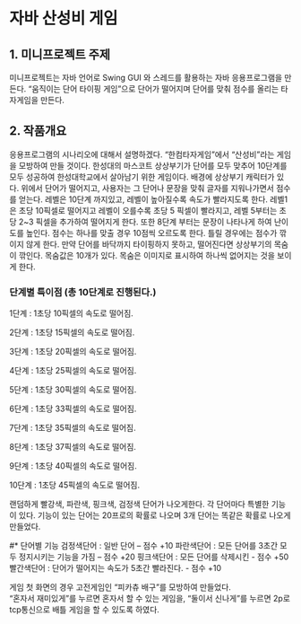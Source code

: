 # 자바 산성비 게임

## 1. 미니프로젝트 주제 

미니프로젝트는 자바 언어로 Swing GUI 와 스레드를 활용하는 자바 응용프로그램을 만든다.
“움직이는 단어 타이핑 게임”으로 단어가 떨어지며 단어를 맞춰 점수를 올리는 타자게임을 만든다. 

## 2. 작품개요

 응용프로그램의 시나리오에 대해서 설명하겠다. “한컴타자게임”에서 “산성비”라는 게임을 모방하여 만들 것이다. 한성대의 마스코트 상상부기가 단어를 모두 맞추어 10단계를 모두 성공하여 한성대학교에서 살아남기 위한 게임이다. 배경에 상상부기 캐릭터가 있다. 
 위에서 단어가 떨어지고, 사용자는 그 단어나 문장을 맞춰 글자를 지워나가면서 점수를 얻는다. 레벨은 10단계 까지있고, 레벨이 높아질수록 속도가 빨라지도록 한다. 레벨1은 초당 10픽셀로 떨어지고 레벨이 오를수록 초당 5 픽셀이 빨라지고, 레벨 5부터는 초당 2~3 픽셀을 추가하여 떨어지게 한다. 
또한 8단계 부터는 문장이 나타나게 하여 난이도를 높인다. 점수는 하나를 맞출 경우 10점씩 오르도록 한다. 틀릴 경우에는 점수가 깎이지 않게 한다. 만약 단어를 바닥까지 타이핑하지 못하고, 떨어진다면 상상부기의 목숨이 깎인다. 목숨값은 10개가 있다. 목숨은 이미지로 표시하여 하나씩 없어지는 것을 보이게 한다. 

### 단계별 특이점 (총 10단계로 진행된다.)

 1단계 : 1초당 10픽셀의 속도로 떨어짐.
 
 2단계 : 1초당 15픽셀의 속도로 떨어짐.
 
 3단계 : 1초당 20픽셀의 속도로 떨어짐. 
 
 4단계 : 1초당 25픽셀의 속도로 떨어짐. 
 
 5단계 : 1초당 30픽셀의 속도로 떨어짐. 
 
 6단계 : 1초당 33픽셀의 속도로 떨어짐. 
 
 7단계 : 1초당 35픽셀의 속도로 떨어짐. 
 
 8단계 : 1초당 37픽셀의 속도로 떨어짐.
 
 9단계 : 1초당 40픽셀의 속도로 떨어짐.
 
10단계 : 1초당 45픽셀의 속도로 떨어짐.

  랜덤하게 빨강색, 파란색, 핑크색, 검정색 단어가 나오게한다. 각 단어마다 특별한 기능이 있다. 
기능이 있는 단어는 20프로의 확률로 나오며 3개 단어는 똑같은 확률로 나오게 만들었다.  

 #* 단어별 기능 
 검정색단어 : 일반 단어 – 점수 +10 
 파란색단어 : 모든 단어를 3초간 모두 정지시키는 기능을 가짐 – 점수 +20
 핑크색단어 : 모든 단어를 삭제시킨 - 점수 +50
 빨간색단어 : 단어가 떨어지는 속도가 5초간 빨라진다. - 점수 +10 
 
 
  게임 첫 화면의 경우 고전게임인 “피카츄 배구”를 모방하여 만들었다.   
 “혼자서 재미있게”를 누르면 혼자서 할 수 있는 게임을, 
 “둘이서 신나게”를 누르면 2p로 tcp통신으로 배틀 게임을 할 수 있도록 하였다.
 
 
 
